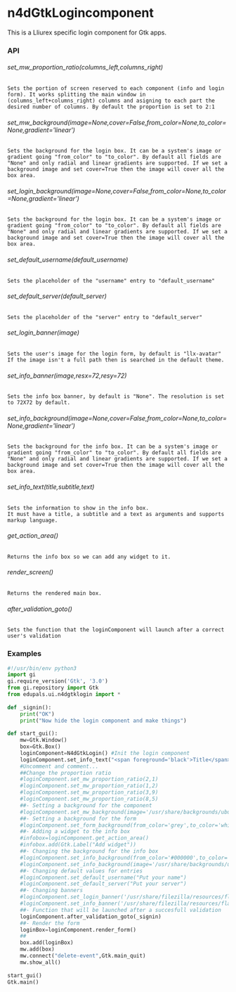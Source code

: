 # n4dGtkLogincomponent
This is a Lliurex specific login component for Gtk apps.  
### API  
###### set_mw_proportion_ratio(columns_left,columns_right)  
	Sets the portion of screen reserved to each component (info and login form). It works splitting the main window in (columns_left+columns_right) columns and asigning to each part the desired number of columns. By default the proportion is set to 2:1
###### set_mw_background(image=None,cover=False,from_color=None,to_color=None,gradient='linear')  
	Sets the background for the login box. It can be a system's image or gradient going "from_color" to "to_color". By default all fields are "None" and only radial and linear gradients are supported. If we set a background image and set cover=True then the image will cover all the box area.
###### set_login_background(image=None,cover=False,from_color=None,to_color=None,gradient='linear')  
	Sets the background for the login box. It can be a system's image or gradient going "from_color" to "to_color". By default all fields are "None" and only radial and linear gradients are supported. If we set a background image and set cover=True then the image will cover all the box area.
###### set_default_username(default_username)  
	Sets the placeholder of the "username" entry to "default_username"  
###### set_default_server(default_server)  
	Sets the placeholder of the "server" entry to "default_server"  
###### set_login_banner(image)  
	Sets the user's image for the login form, by default is "llx-avatar" 
	If the image isn't a full path then is searched in the default theme.  
###### set_info_banner(image,resx=72,resy=72)  
	Sets the info box banner, by default is "None". The resolution is set to 72X72 by default.
###### set_info_background(image=None,cover=False,from_color=None,to_color=None,gradient='linear')  
	Sets the background for the info box. It can be a system's image or gradient going "from_color" to "to_color". By default all fields are "None" and only radial and linear gradients are supported. If we set a background image and set cover=True then the image will cover all the box area.
###### set_info_text(title,subtitle,text)  
	Sets the information to show in the info box.  
	It must have a title, a subtitle and a text as arguments and supports markup language.
###### get_action_area()  
	Returns the info box so we can add any widget to it.  
###### render_screen()  
	Returns the rendered main box.
###### after_validation_goto()  
	Sets the function that the loginComponent will launch after a correct user's validation  
  
### Examples  
```python  
#!/usr/bin/env python3  
import gi  
gi.require_version('Gtk', '3.0')  
from gi.repository import Gtk  
from edupals.ui.n4dgtklogin import *  
  
def _signin():  
	print("OK")  
	print("Now hide the login component and make things")  
  
def start_gui():  
	mw=Gtk.Window()  
	box=Gtk.Box()  
	loginComponent=N4dGtkLogin() #Init the login component  
	loginComponent.set_info_text("<span foreground='black'>Title</span>","Subtitle","Text text text.\nText text text:\n<sub>* text with sub tag</sub>")  
	#Uncomment and comment...
	##Change the proportion ratio 
	#loginComponent.set_mw_proportion_ratio(2,1)
	#loginComponent.set_mw_proportion_ratio(1,2)
	#loginComponent.set_mw_proportion_ratio(3,9)
	#loginComponent.set_mw_proportion_ratio(8,5)
	##- Setting a background for the component
	#loginComponent.set_mw_background(image='/usr/share/backgrounds/ubuntu-mate-xenial/The_MATErix.png')  
	##- Setting a background for the form
	#loginComponent.set_form_background(from_color='grey',to_color='white',gradient='radial')  
	##- Adding a widget to the info box
	#infobox=loginComponent.get_action_area()  
	#infobox.add(Gtk.Label("Add widget"))  
	##- Changing the background for the info box
	#loginComponent.set_info_background(from_color='#000000',to_color='white',gradient='linear')  
	#loginComponent.set_info_background(image='/usr/share/backgrounds/ubuntu-mate-xenial/The_MATErix.png')  
	##- Changing default values for entries
	#loginComponent.set_default_username("Put your name")  
	#loginComponent.set_default_server("Put your server")  
	##- Changing banners
	#loginComponent.set_login_banner('/usr/share/filezilla/resources/flatzilla/48x48/uploadadd.png')  
	#loginComponent.set_info_banner('/usr/share/filezilla/resources/flatzilla/24x24/folder.png')  
	##- Function that will be launched after a succesfull validation
	loginComponent.after_validation_goto(_signin)  
	##- Render the form
	loginBox=loginComponent.render_form()
	##
	box.add(loginBox)  
	mw.add(box)  
	mw.connect("delete-event",Gtk.main_quit)  
	mw.show_all()  
  
start_gui()  
Gtk.main()  
```
